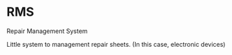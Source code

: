 # RMS

Repair Management System

Little system to management repair sheets. (In this case, electronic devices)
